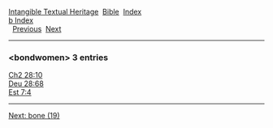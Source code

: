 [Intangible Textual Heritage](../../index)  [Bible](../index) 
[Index](index)   
[b Index](_b_)  
  [Previous](c01580)  [Next](c01582) 

------------------------------------------------------------------------

### &lt;bondwomen&gt; 3 entries

[Ch2 28:10](../kjv/ch2028.htm#010)  
[Deu 28:68](../kjv/deu028.htm#068)  
[Est 7:4](../kjv/est007.htm#004)  

------------------------------------------------------------------------

[Next: bone (19)](c01582)
